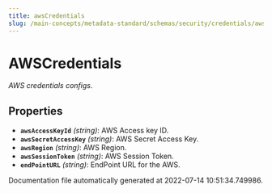```yaml
---
title: awsCredentials
slug: /main-concepts/metadata-standard/schemas/security/credentials/awscredentials
---
```


# AWSCredentials

*AWS credentials configs.*

## Properties

- **`awsAccessKeyId`** *(string)*: AWS Access key ID.
- **`awsSecretAccessKey`** *(string)*: AWS Secret Access Key.
- **`awsRegion`** *(string)*: AWS Region.
- **`awsSessionToken`** *(string)*: AWS Session Token.
- **`endPointURL`** *(string)*: EndPoint URL for the AWS.


Documentation file automatically generated at 2022-07-14 10:51:34.749986.
